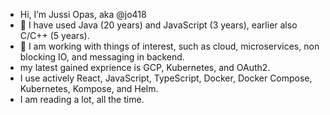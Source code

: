 - Hi, I’m Jussi Opas, aka @jo418
- 👀 I have used Java (20 years) and JavaScript (3 years), earlier also C/C++ (5 years).
- 🌱 I am working with things of interest, such as cloud,  microservices, non blocking IO, and messaging in backend.
- my latest gained exprience is GCP, Kubernetes, and OAuth2.
- I use actively React, JavaScript, TypeScript, Docker, Docker Compose, Kubernetes, Kompose, and Helm.
- I am reading a lot, all the time.

<!---
jo418/jo418 is a ✨ special ✨ repository because its `README.md` (this file) appears on your GitHub profile.
You can click the Preview link to take a look at your changes.
--->
